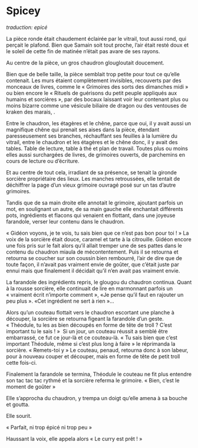 # Spicey 

*traduction: epicé*


La pièce ronde était chaudement éclairée par le vitrail, tout aussi rond, qui perçait le plafond. Bien que Samain soit tout proche, l’air était resté doux et le soleil de cette fin de matinée n’était pas avare de ses rayons. 

Au centre de la pièce, un gros chaudron glougloutait doucement. 

Bien que de belle taille, la pièce semblait trop petite pour tout ce qu’elle contenait. Les murs étaient complètement invisibles, recouverts par des monceaux de livres, comme le « Grimoires des sorts des dimanches midi » ou bien encore le « Rituels de guérisons du petit peuple appliqués aux humains et sorcières », par des bocaux laissant voir leur contenant plus ou moins bizarre comme une vésicule biliaire de dragon ou des ventouses de kraken des marais, . 

Entre le chaudron, les étagères et le chêne, parce que oui, il y avait aussi un magnifique chêne qui prenait ses aises dans la pièce, étendant paresseusement ses branches, réchauffant ses feuilles à la lumière du vitrail, entre le chaudron et les étagères et le chêne donc, il y avait des tables. Table de lecture, table à thé et plan de travail. Toutes plus ou moins elles aussi surchargées de livres, de grimoires ouverts, de parchemins en cours de lecture ou d’écriture.

Et au centre de tout cela, irradiant de sa présence, se tenait la gironde sorcière propriétaire des lieux. Les manches retroussées, elle tentait de déchiffrer la page d’un vieux grimoire ouvragé posé sur un tas d’autre grimoires. 

Tandis que de sa main droite elle annotait le grimoire, ajoutant parfois un mot, en soulignant un autre, de sa main gauche elle enchantait différents pots, ingrédients et flacons qui venaient en flottant, dans une joyeuse farandole, verser leur contenu dans le chaudron. 

 « Gidéon voyons, je te vois, tu sais bien que ce n’est pas bon pour toi ! » La voix de la sorcière était douce, caramel et tarte à la citrouille. Gidéon encore une fois pris sur le fait alors qu’il allait tremper une de ses pattes dans le contenu du chaudron miaula de mécontentement. Puis il se retourna et retourna se coucher sur son coussin bien rembourré, l’air de dire que de toute façon, il n’avait pas vraiment envie de goûter, que c’était juste par ennui mais que finalement il décidait qu’il n’en avait pas vraiment envie. 

La farandole des ingrédients repris, le glougou du chaudron continua. Quant à la rousse sorcière, elle continuait de lire en marmonnant parfois un « vraiment écrit n’importe comment », «Je pense qu’il faut en rajouter un peu plus ». «Cet ingrédient ne sert à rien »… 

Alors qu’un couteau flottait vers le chaudron escortant une planche à découper, la sorcière se retourna figeant la farandole d’un geste. 
« Théodule, tu les as bien découpés en forme de tête de troll ? C’est important tu le sais ! »
 Si un jour, un couteau réussit a semblé être embarrassé, ce fut ce jour-là et ce couteau-là.
« Tu sais bien que c’est important Théodule, même si c’est plus long à faire » le réprimanda la sorcière. « Remets-toi y » 
Le couteau, penaud, retourna donc à son labeur, pour à nouveau couper et découper, mais en forme de tête de petit troll cette fois-ci. 

Finalement la farandole se termina, Théodule le couteau ne fit plus entendre son tac tac tac rythmé et la sorcière referma le grimoire. 
« Bien, c’est le moment de goûter »

Elle s’approcha du chaudron, y trempa un doigt qu’elle amena à sa bouche et goutta. 

Elle sourit. 

« Parfait, ni trop épicé ni trop peu »

Haussant la voix, elle appela alors « Le curry est prêt ! » 



 
